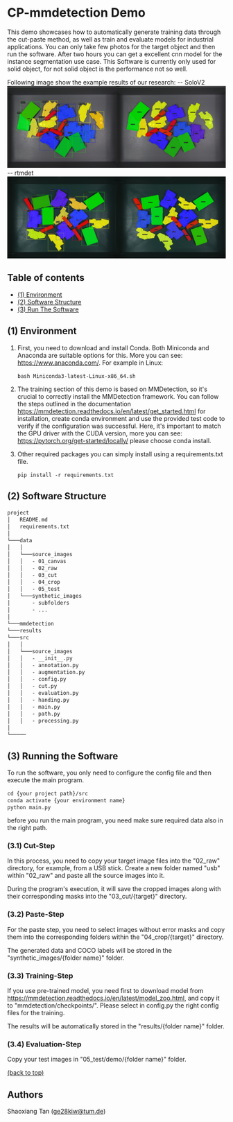 # CP-mmdetection Demo

This demo showcases how to automatically generate training data through the cut-paste method, as well as train and evaluate models for industrial applications. You can only take few photos for the target object and then run the software. After two hours you can get a excellent cnn model for the instance segmentation use case. This Software is currently only used for solid object, for not solid object is the performance not so well. 

Following image show the example results of our research:
 -- SoloV2
![industry object result 1](readme/test_40.png)
 -- rtmdet
![industry object result 2](readme/test_60.png)

## Table of contents   
- [(1) Environment](#(1)-Environment) 
- [(2) Software Structure](#(2)-Software-Structure) 
- [(3) Run The Software](#(3)-Run-The-Software) 

## (1) Environment

1. First, you need to download and install Conda. Both Miniconda and Anaconda are suitable options for this. More you can see: https://www.anaconda.com/. For example in Linux: 
    ```
    bash Miniconda3-latest-Linux-x86_64.sh
    ```

2. The training section of this demo is based on MMDetection, so it's crucial to correctly install the MMDetection framework. You can follow the steps outlined in the documentation https://mmdetection.readthedocs.io/en/latest/get_started.html for installation, create conda environment and use the provided test code to verify if the configuration was successful. Here, it's important to match the GPU driver with the CUDA version, more you can see: https://pytorch.org/get-started/locally/ please choose conda install. 

3. Other required packages you can simply install using a requirements.txt file.
    ```
    pip install -r requirements.txt
    ```

## (2) Software Structure

```
project
│   README.md
│   requirements.txt
│
└───data
│   │    
│   └───source_images
│   │   - 01_canvas
│   │   - 02_raw
│   │   - 03_cut
│   │   - 04_crop
│   │   - 05_test
│   └───synthetic_images
│       - subfolders
│       - ...
│   
└───mmdetection
└───results
└───src
│   │    
│   └───source_images
│   │   - __init__.py
│   │   - annotation.py
│   │   - augmentation.py
│   │   - config.py
│   │   - cut.py
│   │   - evaluation.py
│   │   - handing.py
│   │   - main.py
│   │   - path.py
│   │   - processing.py
│   
└─────
```

## (3) Running the Software

To run the software, you only need to configure the config file and then execute the main program. 

    cd {your project path}/src
    conda activate {your environment name}
    python main.py
    
before you run the main program, you need make sure required data also in the right path. 

### (3.1) Cut-Step

In this process, you need to copy your target image files into the "02_raw" directory, for example, from a USB stick. Create a new folder named "usb" within "02_raw" and paste all the source images into it. 

During the program's execution, it will save the cropped images along with their corresponding masks into the "03_cut/{target}" directory. 

### (3.2) Paste-Step

For the paste step, you need to select images without error masks and copy them into the corresponding folders within the "04_crop/{target}" directory.

The generated data and COCO labels will be stored in the "synthetic_images/{folder name}" folder.

### (3.3) Training-Step

If you use pre-trained model, you need first to download model from https://mmdetection.readthedocs.io/en/latest/model_zoo.html, and copy it to "mmdetection/checkpoints/". Please select in config.py the right config files for the training. 

The results will be automatically stored in the "results/{folder name}" folder.

### (3.4) Evaluation-Step

Copy your test images in "05_test/demo/{folder name}" folder. 

[(back to top)](#table-of-contents)






## Authors
Shaoxiang Tan (ge28kiw@tum.de)
